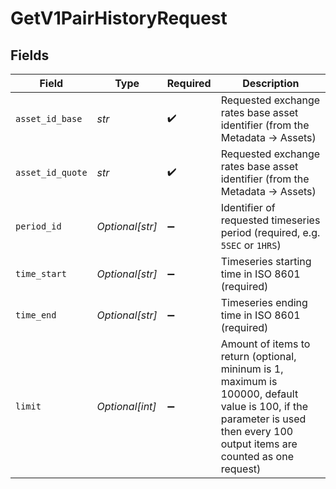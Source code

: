 # GetV1PairHistoryRequest


## Fields

| Field                                                                                                                                                                        | Type                                                                                                                                                                         | Required                                                                                                                                                                     | Description                                                                                                                                                                  |
| ---------------------------------------------------------------------------------------------------------------------------------------------------------------------------- | ---------------------------------------------------------------------------------------------------------------------------------------------------------------------------- | ---------------------------------------------------------------------------------------------------------------------------------------------------------------------------- | ---------------------------------------------------------------------------------------------------------------------------------------------------------------------------- |
| `asset_id_base`                                                                                                                                                              | *str*                                                                                                                                                                        | :heavy_check_mark:                                                                                                                                                           | Requested exchange rates base asset identifier (from the Metadata -> Assets)                                                                                                 |
| `asset_id_quote`                                                                                                                                                             | *str*                                                                                                                                                                        | :heavy_check_mark:                                                                                                                                                           | Requested exchange rates base asset identifier (from the Metadata -> Assets)                                                                                                 |
| `period_id`                                                                                                                                                                  | *Optional[str]*                                                                                                                                                              | :heavy_minus_sign:                                                                                                                                                           | Identifier of requested timeseries period (required, e.g. `5SEC` or `1HRS`)                                                                                                  |
| `time_start`                                                                                                                                                                 | *Optional[str]*                                                                                                                                                              | :heavy_minus_sign:                                                                                                                                                           | Timeseries starting time in ISO 8601 (required)                                                                                                                              |
| `time_end`                                                                                                                                                                   | *Optional[str]*                                                                                                                                                              | :heavy_minus_sign:                                                                                                                                                           | Timeseries ending time in ISO 8601 (required)                                                                                                                                |
| `limit`                                                                                                                                                                      | *Optional[int]*                                                                                                                                                              | :heavy_minus_sign:                                                                                                                                                           | Amount of items to return (optional, mininum is 1, maximum is 100000, default value is 100, if the parameter is used then every 100 output items are counted as one request) |